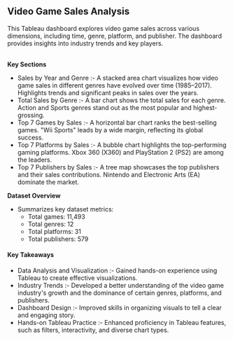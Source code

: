 <h2>Video Game Sales Analysis</h2>
This Tableau dashboard explores video game sales across various dimensions, including time, genre, platform, and publisher. The dashboard provides insights into industry trends and key players.                                      

<br><b>Key Sections</b>
- Sales by Year and Genre :- A stacked area chart visualizes how video game sales in different genres have evolved over time (1985–2017).
  Highlights trends and significant peaks in sales over the years.                         
- Total Sales by Genre :- A bar chart shows the total sales for each genre.
  Action and Sports genres stand out as the most popular and highest-grossing.                      
- Top 7 Games by Sales :- A horizontal bar chart ranks the best-selling games.
  "Wii Sports" leads by a wide margin, reflecting its global success.                              
- Top 7 Platforms by Sales :- A bubble chart highlights the top-performing gaming platforms.
  Xbox 360 (X360) and PlayStation 2 (PS2) are among the leaders.                                  
- Top 7 Publishers by Sales :- A tree map showcases the top publishers and their sales contributions.
  Nintendo and Electronic Arts (EA) dominate the market.
  
<b>Dataset Overview</b>
- Summarizes key dataset metrics:
  - Total games: 11,493                  
  - Total genres: 12                   
  - Total platforms: 31               
  - Total publishers: 579                 

<h4>Key Takeaways</h4>


- Data Analysis and Visualization :- Gained hands-on experience using Tableau to create effective visualizations.
- Industry Trends :- Developed a better understanding of the video game industry's growth and the dominance of certain genres, platforms, and publishers.
- Dashboard Design :- Improved skills in organizing visuals to tell a clear and engaging story.
- Hands-on Tableau Practice :- Enhanced proficiency in Tableau features, such as filters, interactivity, and diverse chart types.
